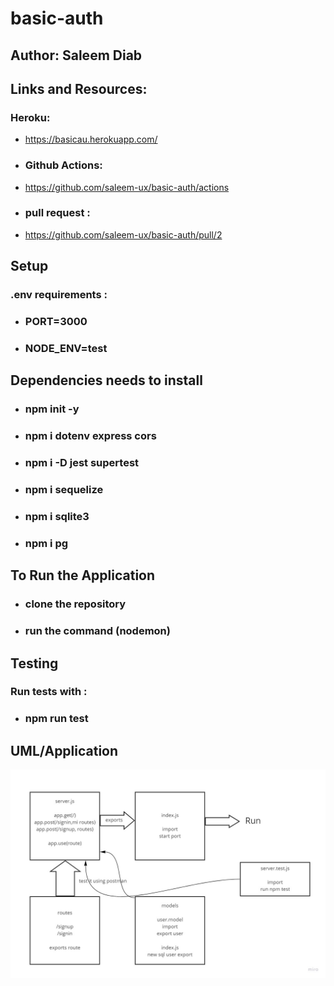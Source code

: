 # basic-auth

## Author: Saleem Diab

## Links and Resources:
 ### Heroku:
 
 - https://basicau.herokuapp.com/



* ### Github Actions:

- https://github.com/saleem-ux/basic-auth/actions



* ### pull request :

- https://github.com/saleem-ux/basic-auth/pull/2




## Setup 
### .env requirements :
* ### PORT=3000
* ### NODE_ENV=test



## Dependencies needs to install
* ### npm init -y
* ### npm i dotenv express cors 
* ### npm i -D jest supertest 
* ### npm i sequelize 
* ### npm i sqlite3
* ### npm i pg

## To Run the Application
* ### clone the repository
* ### run the command (nodemon)

 ## Testing

### Run tests with :
 * ### npm run test

## UML/Application
![img](./images/lab06.jpg)
